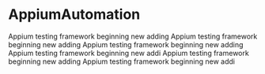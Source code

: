 # AppiumAutomation
Appium testing framework beginning new adding
Appium testing framework beginning new adding
Appium testing framework beginning new adding
Appium testing framework beginning new addi
Appium testing framework beginning new adding
Appium testing framework beginning new addi
